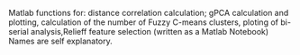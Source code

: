Matlab functions for: distance correlation calculation; gPCA calculation and plotting, calculation of the number of Fuzzy C-means clusters, ploting of bi-serial analysis,Relieff feature selection (written as a Matlab Notebook)
Names are self explanatory.
